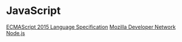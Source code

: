 # JavaScript

[ECMAScript 2015 Language Specification](http://www.ecma-international.org/ecma-262/6.0/index.html)
[Mozilla Developer Network](https://developer.mozilla.org/en-US/docs/Web/JavaScript)
[Node.js](https://nodejs.org/)